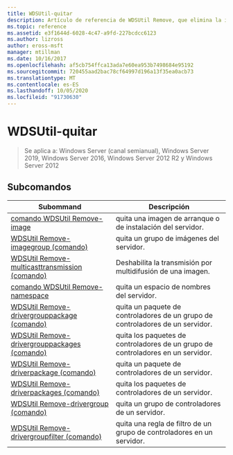 ```yaml
---
title: WDSUtil-quitar
description: Artículo de referencia de WDSUtil Remove, que elimina la información relacionada con el controlador.
ms.topic: reference
ms.assetid: e3f1644d-6028-4c47-a9fd-227bcdcc6123
ms.author: lizross
author: eross-msft
manager: mtillman
ms.date: 10/16/2017
ms.openlocfilehash: af5cb754ffca13ada7e60ea953b7498684e95192
ms.sourcegitcommit: 720455aad2bac78cf64997d196a13f35ea0acb73
ms.translationtype: MT
ms.contentlocale: es-ES
ms.lasthandoff: 10/05/2020
ms.locfileid: "91730630"
---
```

# <a name="wdsutil-remove"></a>WDSUtil-quitar

> Se aplica a: Windows Server (canal semianual), Windows Server 2019, Windows Server 2016, Windows Server 2012 R2 y Windows Server 2012

## <a name="subcommands"></a>Subcomandos
|Subommand|Descripción|
|-------|--------|
|[comando WDSUtil Remove-image](wdsutil-remove-image.md)|quita una imagen de arranque o de instalación del servidor.|
|[WDSUtil Remove-imagegroup (comando)](wdsutil-remove-imagegroup.md)|quita un grupo de imágenes del servidor.|
|[WDSUtil Remove-multicasttransmission (comando)](wdsutil-remove-multicasttransmission.md)|Deshabilita la transmisión por multidifusión de una imagen.|
|[comando WDSUtil Remove-namespace](wdsutil-remove-namespace.md)|quita un espacio de nombres del servidor.|
|[WDSUtil Remove-drivergrouppackage (comando)](wdsutil-remove-drivergrouppackage.md)|quita un paquete de controladores de un grupo de controladores de un servidor.|
|[WDSUtil Remove-drivergrouppackages (comando)](wdsutil-remove-drivergrouppackages.md)|quita los paquetes de controladores de un grupo de controladores en un servidor.|
|[WDSUtil Remove-driverpackage (comando)](wdsutil-remove-driverpackage.md)|quita un paquete de controladores de un servidor.|
|[WDSUtil Remove-driverpackages (comando)](wdsutil-remove-driverpackages.md)|quita los paquetes de controladores de un servidor.|
|[WDSUtil Remove-drivergroup (comando)](wdsutil-remove-drivergroup.md)|quita un grupo de controladores de un servidor.|
|[WDSUtil Remove-drivergroupfilter (comando)](wdsutil-remove-drivergroupfilter.md)|quita una regla de filtro de un grupo de controladores en un servidor.|
